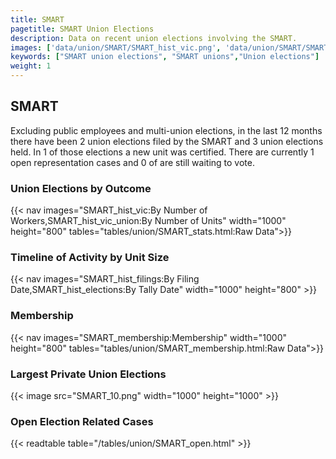 ```yaml
---
title: SMART
pagetitle: SMART Union Elections
description: Data on recent union elections involving the SMART.
images: ['data/union/SMART/SMART_hist_vic.png', 'data/union/SMART/SMART_hist_size.png', 'data/union/SMART/SMART_10.png']
keywords: ["SMART union elections", "SMART unions","Union elections"]
weight: 1
---
```

##  SMART

Excluding public employees and multi-union elections, in the last 12 months there have been 2 union elections filed by the SMART and 3 union elections held. In 1 of those elections a new unit was certified. There are currently 1 open representation cases and 0 of are still waiting to vote.

### Union Elections by Outcome
{{< nav images="SMART_hist_vic:By Number of Workers,SMART_hist_vic_union:By Number of Units" width="1000" height="800" tables="tables/union/SMART_stats.html:Raw Data">}}

### Timeline of Activity by Unit Size
{{< nav images="SMART_hist_filings:By Filing Date,SMART_hist_elections:By Tally Date" width="1000" height="800" >}}

### Membership
{{< nav images="SMART_membership:Membership" width="1000" height="800" tables="tables/union/SMART_membership.html:Raw Data">}}

### Largest Private Union Elections
{{< image src="SMART_10.png" width="1000" height="1000"  >}}

### Open Election Related Cases
{{< readtable table="/tables/union/SMART_open.html" >}}

